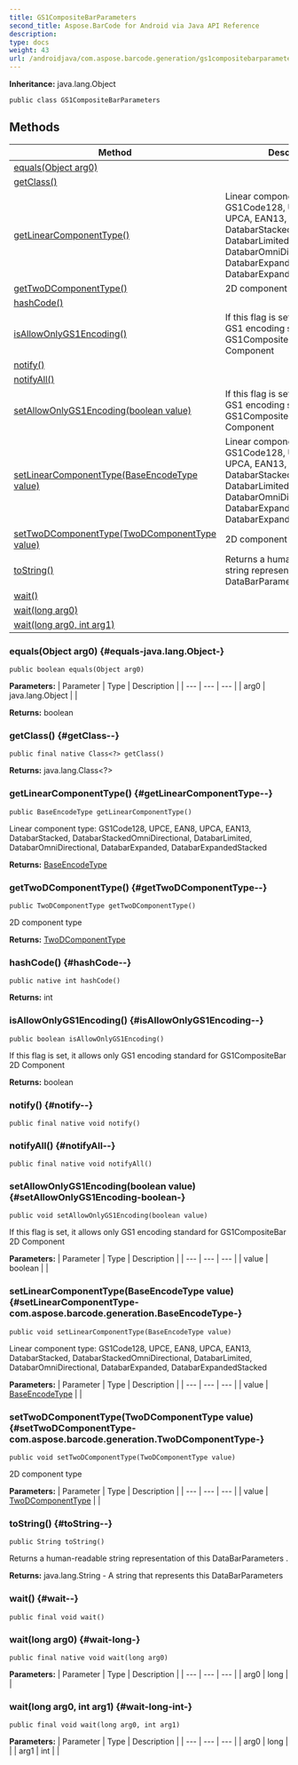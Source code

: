 ```yaml
---
title: GS1CompositeBarParameters
second_title: Aspose.BarCode for Android via Java API Reference
description: 
type: docs
weight: 43
url: /androidjava/com.aspose.barcode.generation/gs1compositebarparameters/
---
```

**Inheritance:**
java.lang.Object
```
public class GS1CompositeBarParameters
```
## Methods

| Method | Description |
| --- | --- |
| [equals(Object arg0)](#equals-java.lang.Object-) |  |
| [getClass()](#getClass--) |  |
| [getLinearComponentType()](#getLinearComponentType--) | Linear component type: GS1Code128, UPCE, EAN8, UPCA, EAN13, DatabarStacked, DatabarStackedOmniDirectional, DatabarLimited, DatabarOmniDirectional, DatabarExpanded, DatabarExpandedStacked |
| [getTwoDComponentType()](#getTwoDComponentType--) | 2D component type |
| [hashCode()](#hashCode--) |  |
| [isAllowOnlyGS1Encoding()](#isAllowOnlyGS1Encoding--) | If this flag is set, it allows only GS1 encoding standard for GS1CompositeBar 2D Component |
| [notify()](#notify--) |  |
| [notifyAll()](#notifyAll--) |  |
| [setAllowOnlyGS1Encoding(boolean value)](#setAllowOnlyGS1Encoding-boolean-) | If this flag is set, it allows only GS1 encoding standard for GS1CompositeBar 2D Component |
| [setLinearComponentType(BaseEncodeType value)](#setLinearComponentType-com.aspose.barcode.generation.BaseEncodeType-) | Linear component type: GS1Code128, UPCE, EAN8, UPCA, EAN13, DatabarStacked, DatabarStackedOmniDirectional, DatabarLimited, DatabarOmniDirectional, DatabarExpanded, DatabarExpandedStacked |
| [setTwoDComponentType(TwoDComponentType value)](#setTwoDComponentType-com.aspose.barcode.generation.TwoDComponentType-) | 2D component type |
| [toString()](#toString--) | Returns a human-readable string representation of this DataBarParameters . |
| [wait()](#wait--) |  |
| [wait(long arg0)](#wait-long-) |  |
| [wait(long arg0, int arg1)](#wait-long-int-) |  |
### equals(Object arg0) {#equals-java.lang.Object-}
```
public boolean equals(Object arg0)
```




**Parameters:**
| Parameter | Type | Description |
| --- | --- | --- |
| arg0 | java.lang.Object |  |

**Returns:**
boolean
### getClass() {#getClass--}
```
public final native Class<?> getClass()
```




**Returns:**
java.lang.Class<?>
### getLinearComponentType() {#getLinearComponentType--}
```
public BaseEncodeType getLinearComponentType()
```


Linear component type: GS1Code128, UPCE, EAN8, UPCA, EAN13, DatabarStacked, DatabarStackedOmniDirectional, DatabarLimited, DatabarOmniDirectional, DatabarExpanded, DatabarExpandedStacked

**Returns:**
[BaseEncodeType](../../com.aspose.barcode.generation/baseencodetype)
### getTwoDComponentType() {#getTwoDComponentType--}
```
public TwoDComponentType getTwoDComponentType()
```


2D component type

**Returns:**
[TwoDComponentType](../../com.aspose.barcode.generation/twodcomponenttype)
### hashCode() {#hashCode--}
```
public native int hashCode()
```




**Returns:**
int
### isAllowOnlyGS1Encoding() {#isAllowOnlyGS1Encoding--}
```
public boolean isAllowOnlyGS1Encoding()
```


If this flag is set, it allows only GS1 encoding standard for GS1CompositeBar 2D Component

**Returns:**
boolean
### notify() {#notify--}
```
public final native void notify()
```




### notifyAll() {#notifyAll--}
```
public final native void notifyAll()
```




### setAllowOnlyGS1Encoding(boolean value) {#setAllowOnlyGS1Encoding-boolean-}
```
public void setAllowOnlyGS1Encoding(boolean value)
```


If this flag is set, it allows only GS1 encoding standard for GS1CompositeBar 2D Component

**Parameters:**
| Parameter | Type | Description |
| --- | --- | --- |
| value | boolean |  |

### setLinearComponentType(BaseEncodeType value) {#setLinearComponentType-com.aspose.barcode.generation.BaseEncodeType-}
```
public void setLinearComponentType(BaseEncodeType value)
```


Linear component type: GS1Code128, UPCE, EAN8, UPCA, EAN13, DatabarStacked, DatabarStackedOmniDirectional, DatabarLimited, DatabarOmniDirectional, DatabarExpanded, DatabarExpandedStacked

**Parameters:**
| Parameter | Type | Description |
| --- | --- | --- |
| value | [BaseEncodeType](../../com.aspose.barcode.generation/baseencodetype) |  |

### setTwoDComponentType(TwoDComponentType value) {#setTwoDComponentType-com.aspose.barcode.generation.TwoDComponentType-}
```
public void setTwoDComponentType(TwoDComponentType value)
```


2D component type

**Parameters:**
| Parameter | Type | Description |
| --- | --- | --- |
| value | [TwoDComponentType](../../com.aspose.barcode.generation/twodcomponenttype) |  |

### toString() {#toString--}
```
public String toString()
```


Returns a human-readable string representation of this DataBarParameters .

**Returns:**
java.lang.String - A string that represents this DataBarParameters
### wait() {#wait--}
```
public final void wait()
```




### wait(long arg0) {#wait-long-}
```
public final native void wait(long arg0)
```




**Parameters:**
| Parameter | Type | Description |
| --- | --- | --- |
| arg0 | long |  |

### wait(long arg0, int arg1) {#wait-long-int-}
```
public final void wait(long arg0, int arg1)
```




**Parameters:**
| Parameter | Type | Description |
| --- | --- | --- |
| arg0 | long |  |
| arg1 | int |  |

